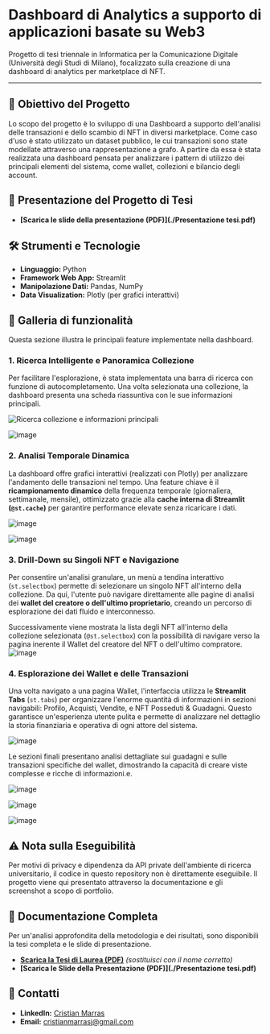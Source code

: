 # Dashboard di Analytics a supporto di applicazioni basate su Web3

Progetto di tesi triennale in Informatica per la Comunicazione Digitale (Università degli Studi di Milano), focalizzato sulla creazione di una dashboard di analytics per marketplace di NFT.

---

## 🎯 Obiettivo del Progetto

Lo scopo del progetto è lo sviluppo di una Dashboard a supporto dell'analisi delle transazioni e dello scambio di NFT in diversi marketplace.
Come caso d'uso è stato utilizzato un dataset pubblico, le cui transazioni sono state modellate attraverso una rappresentazione a grafo.
A partire da essa è stata realizzata una dashboard pensata per analizzare i pattern di utilizzo dei principali elementi del sistema, come wallet, collezioni e bilancio degli account.

## 📄 Presentazione del Progetto di Tesi

* **[Scarica le slide della presentazione (PDF)](./Presentazione tesi.pdf)**

## 🛠️ Strumenti e Tecnologie

* **Linguaggio:** Python
* **Framework Web App:** Streamlit
* **Manipolazione Dati:** Pandas, NumPy
* **Data Visualization:** Plotly (per grafici interattivi)

## 🚀 Galleria di funzionalità

Questa sezione illustra le principali feature implementate nella dashboard.

### 1. Ricerca Intelligente e Panoramica Collezione

Per facilitare l'esplorazione, è stata implementata una barra di ricerca con funzione di autocompletamento. Una volta selezionata una collezione, la dashboard presenta una scheda riassuntiva con le sue informazioni principali.

![Ricerca collezione e informazioni principali](https://github.com/user-attachments/assets/cd2e15ea-c8bf-44a8-aac1-b1b3829d05f4)

![image](https://github.com/user-attachments/assets/c8672c6a-5682-412f-93e2-2bcea6358a58)

### 2. Analisi Temporale Dinamica

La dashboard offre grafici interattivi (realizzati con Plotly) per analizzare l'andamento delle transazioni nel tempo. Una feature chiave è il **ricampionamento dinamico** della frequenza temporale (giornaliera, settimanale, mensile), ottimizzato grazie alla **cache interna di Streamlit (`@st.cache`)** per garantire performance elevate senza ricaricare i dati.

![image](https://github.com/user-attachments/assets/66f825cb-5049-4f93-b38b-8f02d48683a9)

![image](https://github.com/user-attachments/assets/5cf0e1eb-887a-4c01-944a-d59ec7f9baf5)

### 3. Drill-Down su Singoli NFT e Navigazione

Per consentire un'analisi granulare, un menù a tendina interattivo (`st.selectbox`) permette di selezionare un singolo NFT all'interno della collezione. Da qui, l'utente può navigare direttamente alle pagine di analisi dei **wallet del creatore o dell'ultimo proprietario**, creando un percorso di esplorazione dei dati fluido e interconnesso.

Successivamente viene mostrata la lista degli NFT all'interno della collezione selezionata (`@st.selectbox`) con la possibilità di navigare verso la pagina inerente il Wallet del creatore del NFT o dell'ultimo compratore.
![image](https://github.com/user-attachments/assets/8c972acc-2c0a-4fdd-8f07-26d239589c83)

### 4. Esplorazione dei Wallet e delle Transazioni

Una volta navigato a una pagina Wallet, l'interfaccia utilizza le **Streamlit Tabs** (`st.tabs`) per organizzare l'enorme quantità di informazioni in sezioni navigabili: Profilo, Acquisti, Vendite, e NFT Posseduti & Guadagni. Questo garantisce un'esperienza utente pulita e permette di analizzare nel dettaglio la storia finanziaria e operativa di ogni attore del sistema.

![image](https://github.com/user-attachments/assets/bc6cf317-d9cc-4aa9-a962-3f00737455d6)

Le sezioni finali presentano analisi dettagliate sui guadagni e sulle transazioni specifiche del wallet, dimostrando la capacità di creare viste complesse e ricche di informazioni.e.

![image](https://github.com/user-attachments/assets/950cbae4-a492-4394-bcae-33fd90462fb9)

![image](https://github.com/user-attachments/assets/051c5379-8016-47b7-96be-449957caae47)

![image](https://github.com/user-attachments/assets/2e9f991c-7a39-43e5-8fe0-142e7a70c093)

## ⚠️ Nota sulla Eseguibilità

Per motivi di privacy e dipendenza da API private dell'ambiente di ricerca universitario, il codice in questo repository non è direttamente eseguibile. Il progetto viene qui presentato attraverso la documentazione e gli screenshot a scopo di portfolio.

## 📄 Documentazione Completa

Per un'analisi approfondita della metodologia e dei risultati, sono disponibili la tesi completa e le slide di presentazione.

* **[Scarica la Tesi di Laurea (PDF)](./Tesi_Completa_Cristian_Marras.pdf)** *(sostituisci con il nome corretto)*
* **[Scarica le Slide della Presentazione (PDF)](./Presentazione tesi.pdf)**

## 📧 Contatti

* **LinkedIn:** [Cristian Marras](https://www.linkedin.com/in/cristian-marras-151932186)
* **Email:** cristianmarrasj@gmail.com








